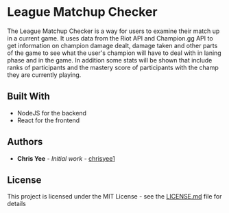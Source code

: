# League Matchup Checker

The League Matchup Checker is a way for users to examine their match up in a current game. It uses data from the Riot API and Champion.gg API to get information on champion damage dealt, damage taken and other parts of the game to see what the user's champion will have to deal with in laning phase and in the game. In addition some stats will be shown that include ranks of participants and the mastery score of participants with the champ they are currently playing. 

## Built With

* NodeJS for the backend
* React for the frontend

## Authors

* **Chris Yee** - *Initial work* - [chrisyee1](https://github.com/chrisyee1)

## License

This project is licensed under the MIT License - see the [LICENSE.md](LICENSE.md) file for details

